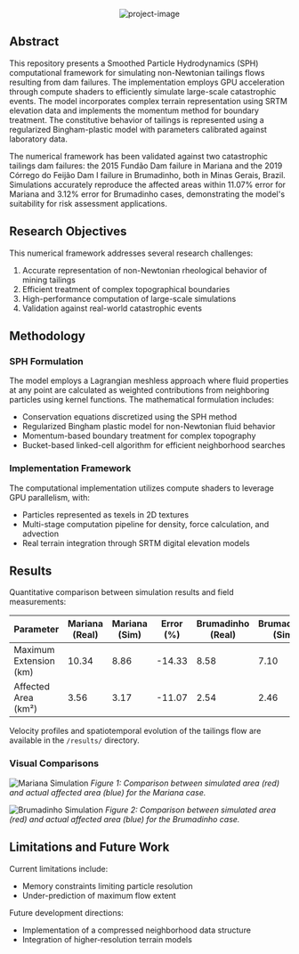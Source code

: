 <p align="center"><img src="https://socialify.git.ci/leandro-barcelos/SPH-TailingsDamFailure/image?font=Inter&amp;language=1&amp;name=1&amp;owner=1&amp;pattern=Solid&amp;theme=Dark" alt="project-image"></p>

## Abstract

This repository presents a Smoothed Particle Hydrodynamics (SPH) computational framework for simulating non-Newtonian tailings flows resulting from dam failures. The implementation employs GPU acceleration through compute shaders to efficiently simulate large-scale catastrophic events. The model incorporates complex terrain representation using SRTM elevation data and implements the momentum method for boundary treatment. The constitutive behavior of tailings is represented using a regularized Bingham-plastic model with parameters calibrated against laboratory data. 

The numerical framework has been validated against two catastrophic tailings dam failures: the 2015 Fundão Dam failure in Mariana and the 2019 Córrego do Feijão Dam I failure in Brumadinho, both in Minas Gerais, Brazil. Simulations accurately reproduce the affected areas within 11.07% error for Mariana and 3.12% error for Brumadinho cases, demonstrating the model's suitability for risk assessment applications.

## Research Objectives

This numerical framework addresses several research challenges:

1. Accurate representation of non-Newtonian rheological behavior of mining tailings
2. Efficient treatment of complex topographical boundaries
3. High-performance computation of large-scale simulations
4. Validation against real-world catastrophic events

## Methodology

### SPH Formulation

The model employs a Lagrangian meshless approach where fluid properties at any point are calculated as weighted contributions from neighboring particles using kernel functions. The mathematical formulation includes:

- Conservation equations discretized using the SPH method
- Regularized Bingham plastic model for non-Newtonian fluid behavior
- Momentum-based boundary treatment for complex topography
- Bucket-based linked-cell algorithm for efficient neighborhood searches

### Implementation Framework

The computational implementation utilizes compute shaders to leverage GPU parallelism, with:
- Particles represented as texels in 2D textures
- Multi-stage computation pipeline for density, force calculation, and advection
- Real terrain integration through SRTM digital elevation models

## Results

Quantitative comparison between simulation results and field measurements:

| Parameter | Mariana (Real) | Mariana (Sim) | Error (%) | Brumadinho (Real) | Brumadinho (Sim) | Error (%) |
|-----------|---------------|---------------|-------|-------------------|------------------|-------|
| Maximum Extension (km) | 10.34 | 8.86 | -14.33 | 8.58 | 7.10 | -17.19 |
| Affected Area (km²) | 3.56 | 3.17 | -11.07 | 2.54 | 2.46 | -3.12 |

Velocity profiles and spatiotemporal evolution of the tailings flow are available in the `/results/` directory.

### Visual Comparisons

![Mariana Simulation](./results/images/mariana_comparison.png)
*Figure 1: Comparison between simulated area (red) and actual affected area (blue) for the Mariana case.*

![Brumadinho Simulation](./results/images/brumadinho_comparison.png)
*Figure 2: Comparison between simulated area (red) and actual affected area (blue) for the Brumadinho case.*

## Limitations and Future Work

Current limitations include:
- Memory constraints limiting particle resolution
- Under-prediction of maximum flow extent

Future development directions:
- Implementation of a compressed neighborhood data structure
- Integration of higher-resolution terrain models
